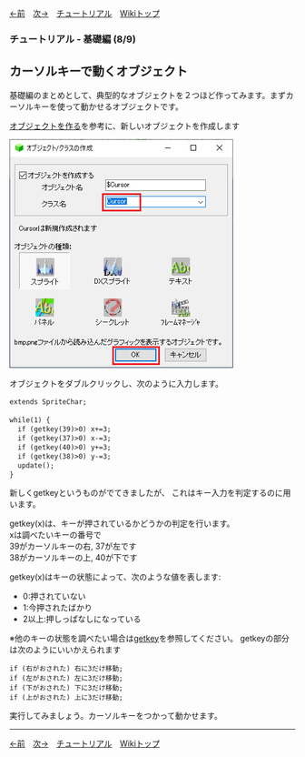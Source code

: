 

[←前](./tr-basic07)&emsp;[次→](./tr-basic09)&emsp;[チュートリアル](./tutorial)&emsp;[Wikiトップ](./)

<title>チュートリアル - 基礎編 (8/9) - カーソルキーで動くオブジェクト</title>

### チュートリアル - 基礎編 (8/9)
## カーソルキーで動くオブジェクト

基礎編のまとめとして、典型的なオブジェクトを２つほど作ってみます。まずカーソルキーを使って動かせるオブジェクトです。

[オブジェクトを作る](./tr-basic02)を参考に、新しいオブジェクトを作成します

![class3.png](./img/class3.png)

オブジェクトをダブルクリックし、次のように入力します。

```
extends SpriteChar;

while(1) {
  if (getkey(39)>0) x+=3;
  if (getkey(37)>0) x-=3;
  if (getkey(40)>0) y+=3;
  if (getkey(38)>0) y-=3;
  update();
}
```
新しくgetkeyというものがでてきましたが、 これはキー入力を判定するのに用います。

getkey(x)は、キーが押されているかどうかの判定を行います。  
xは調べたいキーの番号で  
39がカーソルキーの右, 37が左です  
38がカーソルキーの上, 40が下です  

getkey(x)はキーの状態によって、次のような値を表します:
- 0:押されていない
- 1:今押されたばかり
- 2以上:押しっぱなしになっている

※他のキーの状態を調べたい場合は[getkey](./rf-object#objectgetkey)を参照してください。
getkeyの部分は次のようにいいかえられます
```
if (右がおされた) 右に3だけ移動;
if (左がおされた) 左に3だけ移動;
if (下がおされた) 下に3だけ移動;
if (上がおされた) 上に3だけ移動;
```
実行してみましょう。カーソルキーをつかって動かせます。

***

[←前](./tr-basic07)&emsp;[次→](./tr-basic09)&emsp;[チュートリアル](./tutorial)&emsp;[Wikiトップ](./)
